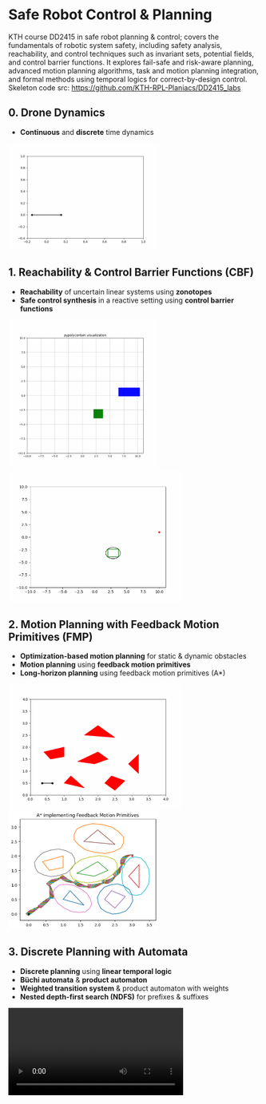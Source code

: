 # **Safe Robot Control & Planning**  
KTH course DD2415 in safe robot planning & control; covers the fundamentals of robotic system safety, including safety analysis, reachability, and control techniques such as invariant sets, potential fields, and control barrier functions. It explores fail-safe and risk-aware planning, advanced motion planning algorithms, task and motion planning integration, and formal methods using temporal logics for correct-by-design control. Skeleton code src: https://github.com/KTH-RPL-Planiacs/DD2415_labs
## **0. Drone Dynamics**  
- **Continuous** and **discrete** time dynamics
<p align="left">
  <img src="Videos/Tut0/2_MovRob2.gif" width="300px">
</p> 

## **1. Reachability & Control Barrier Functions (CBF)**  
- **Reachability** of uncertain linear systems using **zonotopes**  
- **Safe control synthesis** in a reactive setting using **control barrier functions**  

<p align="left">
  <img src="Videos/Tut1/1_PypolycontainVis.gif" width="300px">
  <img src="Videos/Tut1/3_Poly_CBF.gif" width="350px">
</p>  

## **2. Motion Planning with Feedback Motion Primitives (FMP)**  
- **Optimization-based motion planning** for static & dynamic obstacles  
- **Motion planning** using **feedback motion primitives**  
- **Long-horizon planning** using feedback motion primitives (A*)  

<p align="left">
  <img src="Videos/Tut2/4_Mov_ObsRob.gif" width="350px">
  <img src="Images/Tut2/Astar_FMP.png" width="300px">
</p>  

## **3. Discrete Planning with Automata**  
- **Discrete planning** using **linear temporal logic**  
- **Büchi automata** & **product automaton**  
- **Weighted transition system** & product automaton with weights  
- **Nested depth-first search (NDFS)** for prefixes & suffixes  

<p align="left">
  <video width="350px" controls>
    <source src="Videos/Tut3/suffix_ndfs.mp4" type="video/mp4">
  </video>
</p>  
